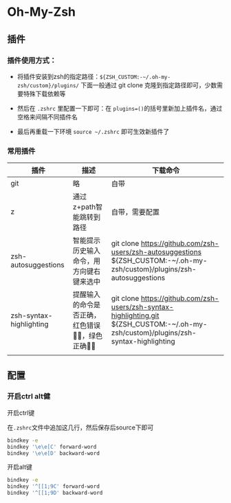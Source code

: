 # Oh-My-Zsh

## 插件

### 插件使用方式：

- 将插件安装到zsh的指定路径：`${ZSH_CUSTOM:-~/.oh-my-zsh/custom}/plugins/`  下面一般通过 git clone 克隆到指定路径即可，少数需要特殊下载依赖等

- 然后在 `.zshrc` 里配置一下即可：在 `plugins=()`的括号里新加上插件名，通过空格来间隔不同插件名

- 最后再重载一下环境 `source ~/.zshrc` 即可生效新插件了

### 常用插件

| 插件                    | 描述                                           | 下载命令                                                     |
| ----------------------- | ---------------------------------------------- | ------------------------------------------------------------ |
| git                     | 略                                             | 自带                                                         |
| z                       | 通过z+path智能跳转到路径                       | 自带，需要配置                                               |
| zsh-autosuggestions     | 智能提示历史输入命令，用方向键右键来选中       | git clone https://github.com/zsh-users/zsh-autosuggestions ${ZSH_CUSTOM:-~/.oh-my-zsh/custom}/plugins/zsh-autosuggestions |
| zsh-syntax-highlighting | 提醒输入的命令是否正确，红色错误🙅‍♂️，绿色正确🙆‍♂️ | git clone https://github.com/zsh-users/zsh-syntax-highlighting.git ${ZSH_CUSTOM:-~/.oh-my-zsh/custom}/plugins/zsh-syntax-highlighting |
|                         |                                                |                                                              |

## 配置

### 开启ctrl alt健

开启ctrl键

在`.zshrc`文件中追加这几行，然后保存后source下即可

```sh
bindkey -e
bindkey '\e\e[C' forward-word
bindkey '\e\e[D' backward-word 
```

开启alt键

```sh
bindkey -e
bindkey '^[[1;9C' forward-word
bindkey '^[[1;9D' backward-word
```



